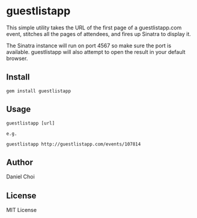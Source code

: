 # guestlistapp

This simple utility takes the URL of the first page of a guestlistapp.com
event, stitches all the pages of attendees, and fires up Sinatra to display it.

The Sinatra instance will run on port 4567 so make sure the port is available.
guestlistapp will also attempt to open the result in your default browser.


## Install

    gem install guestlistapp

## Usage

    guestlistapp [url]

    e.g.

    guestlistapp http://guestlistapp.com/events/107814


## Author

Daniel Choi 

## License

MIT License

